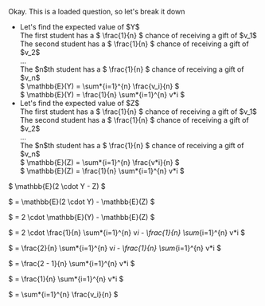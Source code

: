 Okay. This is a loaded question, so let's break it down

<ul>
    <li> Let's find the expected value of $Y$ <br/> 
    The first student has a $ \frac{1}{n} $ chance of receiving a gift of $v_1$ <br/> 
    The second student has a $ \frac{1}{n} $ chance of receiving a gift of $v_2$ <br/> 
    ... <br/> 
    The $n$th student has a $ \frac{1}{n} $ chance of receiving a gift of $v_n$ <br/> 
    $ \mathbb{E}(Y) = \sum*{i=1}^{n} \frac{v_i}{n} $ <br/> 
    $ \mathbb{E}(Y) = \frac{1}{n} \sum*{i=1}^{n} v*i $
    <li> Let's find the expected value of $Z$ <br/> 
    The first student has a $ \frac{1}{n} $ chance of receiving a gift of $v_1$ <br/> 
    The second student has a $ \frac{1}{n} $ chance of receiving a gift of $v_2$ <br/> 
    ... <br/> 
    The $n$th student has a $ \frac{1}{n} $ chance of receiving a gift of $v_n$ <br/> 
    $ \mathbb{E}(Z) = \sum*{i=1}^{n} \frac{v*i}{n} $ <br/> 
    $ \mathbb{E}(Z) = \frac{1}{n} \sum*{i=1}^{n} v*i $
</ul>

$ \mathbb{E}(2 \cdot Y - Z) $

$ = \mathbb{E}(2 \cdot Y) - \mathbb{E}(Z) $

$ = 2 \cdot \mathbb{E}(Y) - \mathbb{E}(Z) $

$ = 2 \cdot \frac{1}{n} \sum*{i=1}^{n} v*i - \frac{1}{n} \sum*{i=1}^{n} v*i $

$ = \frac{2}{n} \sum*{i=1}^{n} v*i - \frac{1}{n} \sum*{i=1}^{n} v*i $

$ = \frac{2 - 1}{n} \sum*{i=1}^{n} v*i $

$ = \frac{1}{n} \sum*{i=1}^{n} v*i $

$ = \sum\*{i=1}^{n} \frac{v_i}{n} $
